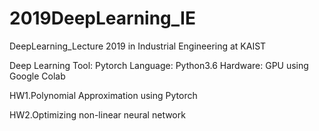 # 2019DeepLearning_IE
DeepLearning_Lecture 2019 in Industrial Engineering at KAIST


Deep Learning Tool: Pytorch 
Language: Python3.6 
Hardware: GPU using Google Colab


HW1.Polynomial Approximation using Pytorch


HW2.Optimizing non-linear neural network

